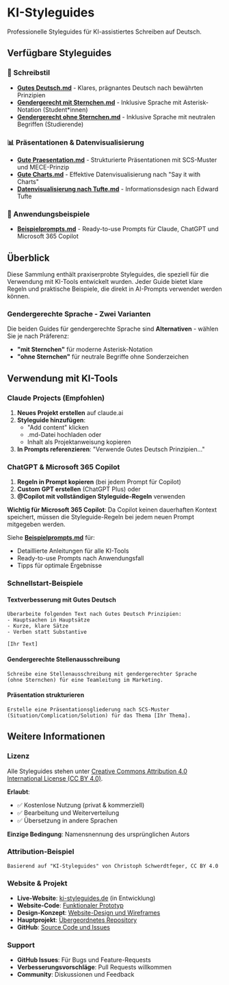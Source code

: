 # KI-Styleguides

Professionelle Styleguides für KI-assistiertes Schreiben auf Deutsch.

## Verfügbare Styleguides

### 📝 Schreibstil
- **[Gutes Deutsch.md](Gutes%20Deutsch.md)** - Klares, prägnantes Deutsch nach bewährten Prinzipien
- **[Gendergerecht mit Sternchen.md](Gendergerecht%20mit%20Sternchen.md)** - Inklusive Sprache mit Asterisk-Notation (Student*innen)
- **[Gendergerecht ohne Sternchen.md](Gendergerecht%20ohne%20Sternchen.md)** - Inklusive Sprache mit neutralen Begriffen (Studierende)

### 📊 Präsentationen & Datenvisualisierung
- **[Gute Praesentation.md](Gute%20Praesentation.md)** - Strukturierte Präsentationen mit SCS-Muster und MECE-Prinzip
- **[Gute Charts.md](Gute%20Charts.md)** - Effektive Datenvisualisierung nach "Say it with Charts"
- **[Datenvisualisierung nach Tufte.md](Datenvisualisierung%20nach%20Tufte.md)** - Informationsdesign nach Edward Tufte

### 🤖 Anwendungsbeispiele
- **[Beispielprompts.md](Beispielprompts.md)** - Ready-to-use Prompts für Claude, ChatGPT und Microsoft 365 Copilot

## Überblick

Diese Sammlung enthält praxiserprobte Styleguides, die speziell für die Verwendung mit KI-Tools entwickelt wurden. Jeder Guide bietet klare Regeln und praktische Beispiele, die direkt in AI-Prompts verwendet werden können.

### Gendergerechte Sprache - Zwei Varianten

Die beiden Guides für gendergerechte Sprache sind **Alternativen** - wählen Sie je nach Präferenz:
- **"mit Sternchen"** für moderne Asterisk-Notation
- **"ohne Sternchen"** für neutrale Begriffe ohne Sonderzeichen

## Verwendung mit KI-Tools

### Claude Projects (Empfohlen)
1. **Neues Projekt erstellen** auf claude.ai
2. **Styleguide hinzufügen**:
   - "Add content" klicken
   - .md-Datei hochladen oder
   - Inhalt als Projektanweisung kopieren
3. **In Prompts referenzieren**: "Verwende Gutes Deutsch Prinzipien..."

### ChatGPT & Microsoft 365 Copilot
1. **Regeln in Prompt kopieren** (bei jedem Prompt für Copilot)
2. **Custom GPT erstellen** (ChatGPT Plus) oder  
3. **@Copilot mit vollständigen Styleguide-Regeln** verwenden

**Wichtig für Microsoft 365 Copilot**: Da Copilot keinen dauerhaften Kontext speichert, müssen die Styleguide-Regeln bei jedem neuen Prompt mitgegeben werden.

Siehe **[Beispielprompts.md](Beispielprompts.md)** für:
- Detaillierte Anleitungen für alle KI-Tools
- Ready-to-use Prompts nach Anwendungsfall
- Tipps für optimale Ergebnisse

### Schnellstart-Beispiele

#### Textverbesserung mit Gutes Deutsch
```
Überarbeite folgenden Text nach Gutes Deutsch Prinzipien:
- Hauptsachen in Hauptsätze
- Kurze, klare Sätze
- Verben statt Substantive

[Ihr Text]
```

#### Gendergerechte Stellenausschreibung
```
Schreibe eine Stellenausschreibung mit gendergerechter Sprache 
(ohne Sternchen) für eine Teamleitung im Marketing.
```

#### Präsentation strukturieren
```
Erstelle eine Präsentationsgliederung nach SCS-Muster 
(Situation/Complication/Solution) für das Thema [Ihr Thema].
```

## Weitere Informationen

### Lizenz
Alle Styleguides stehen unter [Creative Commons Attribution 4.0 International License (CC BY 4.0)](LICENSE).

**Erlaubt**:
- ✅ Kostenlose Nutzung (privat & kommerziell)
- ✅ Bearbeitung und Weiterverteilung
- ✅ Übersetzung in andere Sprachen

**Einzige Bedingung**: Namensnennung des ursprünglichen Autors

### Attribution-Beispiel
```
Basierend auf "KI-Styleguides" von Christoph Schwerdtfeger, CC BY 4.0
```

### Website & Projekt
- **Live-Website**: [ki-styleguides.de](https://ki-styleguides.netlify.app) (in Entwicklung)
- **Website-Code**: [Funktionaler Prototyp](../Website%20Code/ki-styleguides-website/)
- **Design-Konzept**: [Website-Design und Wireframes](../Website%20Design/)
- **Hauptprojekt**: [Übergeordnetes Repository](../README.md)
- **GitHub**: [Source Code und Issues](https://github.com/cschwerdtfeger/ki-styleguides)

### Support
- **GitHub Issues**: Für Bugs und Feature-Requests
- **Verbesserungsvorschläge**: Pull Requests willkommen
- **Community**: Diskussionen und Feedback